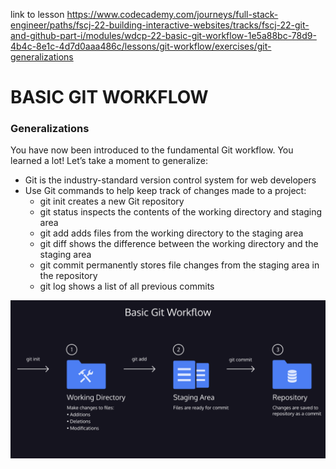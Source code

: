 link to lesson
https://www.codecademy.com/journeys/full-stack-engineer/paths/fscj-22-building-interactive-websites/tracks/fscj-22-git-and-github-part-i/modules/wdcp-22-basic-git-workflow-1e5a88bc-78d9-4b4c-8e1c-4d7d0aaa486c/lessons/git-workflow/exercises/git-generalizations


# BASIC GIT WORKFLOW

### Generalizations

You have now been introduced to the fundamental Git workflow. You learned a lot! Let’s take a moment to generalize:

- Git is the industry-standard version control system for web developers
- Use Git commands to help keep track of changes made to a project:
  - git init creates a new Git repository
  - git status inspects the contents of the working directory and staging area
  - git add adds files from the working directory to the staging area
  - git diff shows the difference between the working directory and the staging area
  - git commit permanently stores file changes from the staging area in the repository
  - git log shows a list of all previous commits


![](./Basic-Git-Workflow.png)
